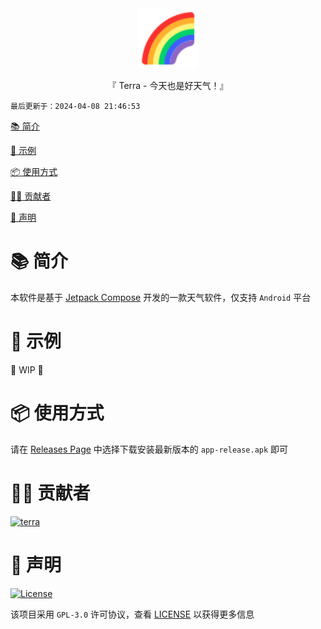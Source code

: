 <div align="center">

  <img id="terra" width="96" alt="terra" src=".github/image/icon.svg">

  <p>『 Terra - 今天也是好天气！』</p>

</div>

`最后更新于：2024-04-08 21:46:53`

[📚 简介](#-简介)

[📸 示例](#-示例)

[📦 使用方式](#-使用方式)

[🧑‍💻 贡献者](#-贡献者)

[🔦 声明](#-声明)

# 📚 简介

本软件是基于 [Jetpack Compose](https://developer.android.com/develop/ui/compose) 开发的一款天气软件，仅支持 `Android` 平台

# 📸 示例

🚧 WIP 🚧

# 📦 使用方式

请在 [Releases Page](https://github.com/Cierra-Runis/terra/releases) 中选择下载安装最新版本的 `app-release.apk` 即可

# 🧑‍💻 贡献者

<a href="https://github.com/Cierra-Runis/terra/graphs/contributors">
  <img src="https://contrib.rocks/image?repo=Cierra-Runis/terra" alt="terra"/>
</a>

# 🔦 声明

[![License](https://img.shields.io/github/license/Cierra-Runis/terra)](https://github.com/Cierra-Runis/terra/blob/master/LICENSE)

该项目采用 `GPL-3.0` 许可协议，查看 [LICENSE](https://github.com/Cierra-Runis/terra/blob/master/LICENSE) 以获得更多信息
